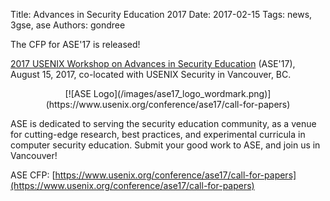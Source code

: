 Title: Advances in Security Education 2017
Date: 2017-02-15
Tags: news, 3gse, ase
Authors: gondree


The CFP for ASE'17 is released!

[2017 USENIX Workshop on Advances in Security Education](https://www.usenix.org/conference/ase17) (ASE'17), August 15, 2017, co-located with USENIX Security in Vancouver, BC.

<center>
[![ASE Logo](/images/ase17_logo_wordmark.png)](https://www.usenix.org/conference/ase17/call-for-papers)
</center>

ASE is dedicated to serving the security education community, as a venue for cutting-edge research, best practices, and experimental curricula in computer security education. Submit your good work to ASE, and join us in Vancouver!

ASE CFP: [https://www.usenix.org/conference/ase17/call-for-papers](https://www.usenix.org/conference/ase17/call-for-papers)
